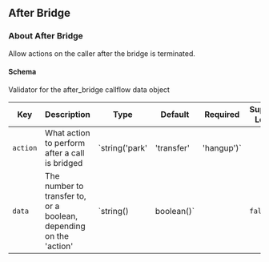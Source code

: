 ## After Bridge

### About After Bridge

Allow actions on the caller after the bridge is terminated.

#### Schema

Validator for the after_bridge callflow data object



Key | Description | Type | Default | Required | Support Level
--- | ----------- | ---- | ------- | -------- | -------------
`action` | What action to perform after a call is bridged | `string('park' | 'transfer' | 'hangup')` |   | `false` |  
`data` | The number to transfer to, or a boolean, depending on the 'action' | `string() | boolean()` |   | `false` |  



